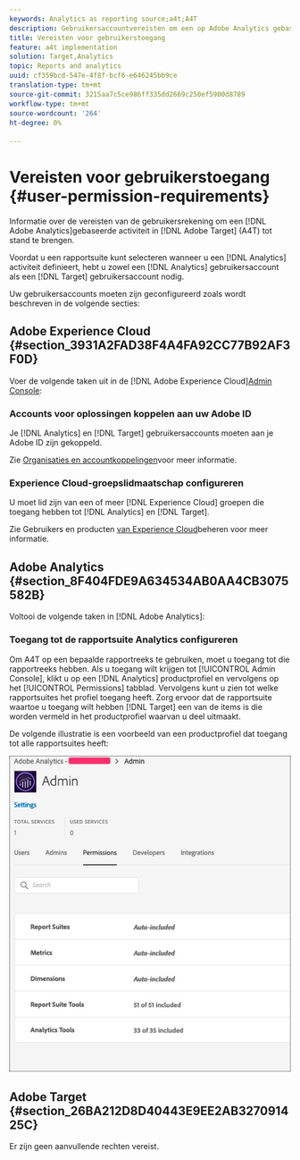 ```yaml
---
keywords: Analytics as reporting source;a4t;A4T
description: Gebruikersaccountvereisten om een op Adobe Analytics gebaseerde activiteit te maken in Adobe Target (A4T).
title: Vereisten voor gebruikerstoegang
feature: a4t implementation
solution: Target,Analytics
topic: Reports and analytics
uuid: cf359bcd-547e-4f8f-bcf6-e646245bb9ce
translation-type: tm+mt
source-git-commit: 3215aa7c5ce986ff335dd2669c250ef5900d8789
workflow-type: tm+mt
source-wordcount: '264'
ht-degree: 0%

---
```



# Vereisten voor gebruikerstoegang {#user-permission-requirements}

Informatie over de vereisten van de gebruikersrekening om een [!DNL Adobe Analytics]gebaseerde activiteit in [!DNL Adobe Target] (A4T) tot stand te brengen.

Voordat u een rapportsuite kunt selecteren wanneer u een [!DNL Analytics] activiteit definieert, hebt u zowel een [!DNL Analytics] gebruikersaccount als een [!DNL Target] gebruikersaccount nodig.

Uw gebruikersaccounts moeten zijn geconfigureerd zoals wordt beschreven in de volgende secties:

## Adobe Experience Cloud {#section_3931A2FAD38F4A4FA92CC77B92AF3F0D}

Voer de volgende taken uit in de [!DNL Adobe Experience Cloud][Admin Console](https://adminconsole.adobe.com):

### Accounts voor oplossingen koppelen aan uw Adobe ID

Je [!DNL Analytics] en [!DNL Target] gebruikersaccounts moeten aan je Adobe ID zijn gekoppeld.

Zie [Organisaties en accountkoppelingen](https://docs.adobe.com/help/en/core-services/interface/manage-users-and-products/organizations.html)voor meer informatie.

### Experience Cloud-groepslidmaatschap configureren

U moet lid zijn van een of meer [!DNL Experience Cloud] groepen die toegang hebben tot [!DNL Analytics] en [!DNL Target].

Zie Gebruikers en producten [van Experience Cloud](https://docs.adobe.com/content/help/en/core-services/interface/manage-users-and-products/admin-getting-started.html)beheren voor meer informatie.

## Adobe Analytics {#section_8F404FDE9A634534AB0AA4CB3075582B}

Voltooi de volgende taken in [!DNL Adobe Analytics]:

### Toegang tot de rapportsuite Analytics configureren

Om A4T op een bepaalde rapportreeks te gebruiken, moet u toegang tot die rapportreeks hebben. Als u toegang wilt krijgen tot [!UICONTROL Admin Console], klikt u op een [!DNL Analytics] productprofiel en vervolgens op het [!UICONTROL Permissions] tabblad. Vervolgens kunt u zien tot welke rapportsuites het profiel toegang heeft. Zorg ervoor dat de rapportsuite waartoe u toegang wilt hebben [!DNL Target] een van de items is die worden vermeld in het productprofiel waarvan u deel uitmaakt.

De volgende illustratie is een voorbeeld van een productprofiel dat toegang tot alle rapportsuites heeft:

![Tabblad Machtiging Admin Console](/help/c-integrating-target-with-mac/a4t/assets/permissions-tab.png)

## Adobe Target {#section_26BA212D8D40443E9EE2AB327091425C}

Er zijn geen aanvullende rechten vereist.
